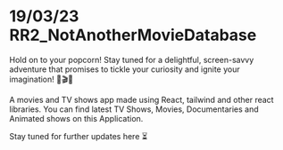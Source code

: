 # 19/03/23 RR2_NotAnotherMovieDatabase
Hold on to your popcorn! Stay tuned for a delightful, screen-savvy adventure that promises to tickle your curiosity and ignite your imagination! 🍿🎬💥

A movies and TV shows app made using React, tailwind and other react libraries. You can find latest TV Shows, Movies, Documentaries and Animated shows on this Application.

Stay tuned for further updates here ⏳
